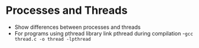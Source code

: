# Processes and Threads
* Show differences between processes and threads
* For programs using pthread library link pthread during compilation
	-```gcc thread.c -o thread -lpthread```